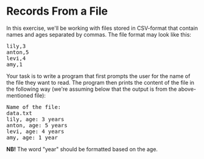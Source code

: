# Records From a File

In this exercise, we'll be working with files stored in CSV-format that contain names and ages separated by commas. The file format may look like this:

<pre>
lily,3
anton,5
levi,4
amy,1
</pre>

Your task is to write a program that first prompts the user for the name of the file they want to read. The program then prints the content of the file in the following way (we're assuming below that the output is from the above-mentioned file):

<pre>
Name of the file:
data.txt
lily, age: 3 years
anton, age: 5 years
levi, age: 4 years
amy, age: 1 year
</pre>

__NB!__ The word "year" should be formatted based on the age.